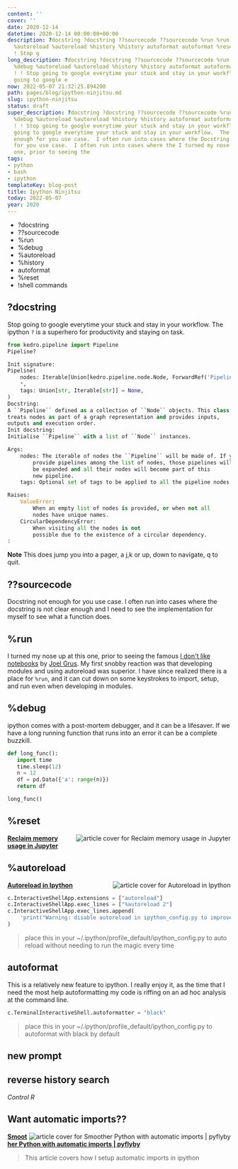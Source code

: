 ```yaml
---
content: ''
cover: ''
date: 2020-12-14
datetime: 2020-12-14 00:00:00+00:00
description: ?docstring ?docstring ??sourcecode ??sourcecode %run %run %debug %debug
  %autoreload %autoreload %history %history autoformat autoformat %reset %reset !
  ! Stop g
long_description: ?docstring ?docstring ??sourcecode ??sourcecode %run %run %debug
  %debug %autoreload %autoreload %history %history autoformat autoformat %reset %reset
  ! ! Stop going to google everytime your stuck and stay in your workflow.  The Stop
  going to google e
now: 2022-05-07 21:32:25.894200
path: pages/blog/ipython-ninjitsu.md
slug: ipython-ninjitsu
status: draft
super_description: ?docstring ?docstring ??sourcecode ??sourcecode %run %run %debug
  %debug %autoreload %autoreload %history %history autoformat autoformat %reset %reset
  ! ! Stop going to google everytime your stuck and stay in your workflow.  The Stop
  going to google everytime your stuck and stay in your workflow.  The Docstring not
  enough for you use case.  I often run into cases where the Docstring not enough
  for you use case.  I often run into cases where the I turned my nose up at this
  one, prior to seeing the
tags:
- python
- bash
- ipython
templateKey: blog-post
title: Ipython Ninjitsu
today: 2022-05-07
year: 2020
---
```


* ?docstring
* ??sourcecode
* %run
* %debug
* %autoreload
* %history
* autoformat
* %reset
* !shell commands

## ?docstring

Stop going to google everytime your stuck and stay in your workflow.  The
ipython `?` is a superhero for productivity and staying on task.

``` python
from kedro.pipeline import Pipeline
Pipeline?

Init signature:
Pipeline(
    nodes: Iterable[Union[kedro.pipeline.node.Node, ForwardRef('Pipeline')]],
    *,
    tags: Union[str, Iterable[str]] = None,
)
Docstring:
A ``Pipeline`` defined as a collection of ``Node`` objects. This class
treats nodes as part of a graph representation and provides inputs,
outputs and execution order.
Init docstring:
Initialise ``Pipeline`` with a list of ``Node`` instances.

Args:
    nodes: The iterable of nodes the ``Pipeline`` will be made of. If you
        provide pipelines among the list of nodes, those pipelines will
        be expanded and all their nodes will become part of this
        new pipeline.
    tags: Optional set of tags to be applied to all the pipeline nodes.

Raises:
    ValueError:
        When an empty list of nodes is provided, or when not all
        nodes have unique names.
    CircularDependencyError:
        When visiting all the nodes is not
        possible due to the existence of a circular dependency.
:
```

**Note** This does jump you into a pager, a j,k or up, down to navigate, q to quit.


## ??sourcecode

Docstring not enough for you use case.  I often run into cases where the
docstring is not clear enough and I need to see the implementation for myself
to see what a function does.

## %run

I turned my nose up at this one, prior to seeing the famous [I don't like
notebooks](https://www.youtube.com/watch?v=7jiPeIFXb6U) by
[Joel Grus](https://joelgrus.com/).  My first snobby reaction was that
developing modules and using autoreload was superior.  I have since realized
there is a place for `%run`, and it can cut down on some keystrokes to import,
setup, and run even when developing in modules.

## %debug

ipython comes with a post-mortem debugger, and it can be a lifesaver.  If we
have a long running function that runs into an error it can be a complete buzzkill.

``` python
def long_func():
   import time
   time.sleep(12)
   n = 12
   df = pd.Data({'a': range(n)})
   return df

long_func()
```

## %reset


  <div class="onelinelink-wrapper">
      <a class="onelinelink" href="https://waylonwalker.com/reset-ipython/">
          <img style="float: right;" align='right' src="https://images.waylonwalker.com/reset-ipython-og_250x140.png" alt="article cover for 
 Reclaim memory usage in Jupyter
"/>
          <p><strong>
 Reclaim memory usage in Jupyter
</strong></p>
      </a>
  </div>


## %autoreload


  <div class="onelinelink-wrapper">
      <a class="onelinelink" href="https://waylonwalker.com/autoreload-ipython/">
          <img style="float: right;" align='right' src="https://images.waylonwalker.com/autoreload-ipython-og_250x140.png" alt="article cover for 
 Autoreload in Ipython
"/>
          <p><strong>
 Autoreload in Ipython
</strong></p>
      </a>
  </div>


``` python
c.InteractiveShellApp.extensions = ["autoreload"]
c.InteractiveShellApp.exec_lines = ["%autoreload 2"]
c.InteractiveShellApp.exec_lines.append(
    'print("Warning: disable autoreload in ipython_config.py to improve performance.")'
)
```

> place this in your ~/.ipython/profile_default/ipython_config.py to auto reload without needing to run the magic every time

## autoformat

This is a relatively new feature to ipython.  I really enjoy it, as the time
that I need the most help autoformatting my code is riffing on an ad hoc
analysis at the command line.

``` python
c.TerminalInteractiveShell.autoformatter = "black"
```

> place this in your ~/.ipython/profile_default/ipython_config.py to autoformat with black by default

## new prompt

## reverse history search

_Control R_

## Want automatic imports??


  <div class="onelinelink-wrapper">
      <a class="onelinelink" href="https://waylonwalker.com/pyflyby/">
          <img style="float: right;" align='right' src="https://images.waylonwalker.com/pyflyby-og_250x140.png" alt="article cover for 
 Smoother Python with automatic imports | pyflyby
"/>
          <p><strong>
 Smoother Python with automatic imports | pyflyby
</strong></p>
      </a>
  </div>


> This article covers how I setup automatic imports in ipython